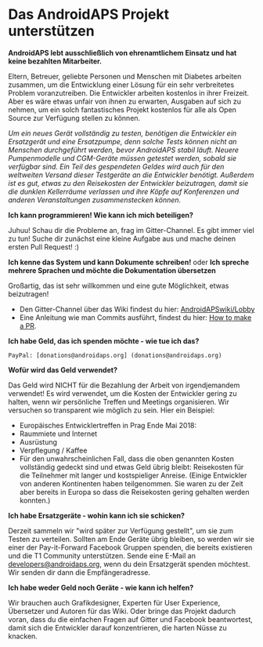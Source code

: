 # Das AndroidAPS Projekt unterstützen

**AndroidAPS lebt ausschließlich von ehrenamtlichem Einsatz und hat keine bezahlten Mitarbeiter.**

Eltern, Betreuer, geliebte Personen und Menschen mit Diabetes arbeiten zusammen, um die Entwicklung einer Lösung für ein sehr verbreitetes Problem voranzutreiben. Die Entwickler arbeiten kostenlos in ihrer Freizeit. Aber es wäre etwas unfair von ihnen zu erwarten, Ausgaben auf sich zu nehmen, um ein solch fantastisches Projekt kostenlos für alle als Open Source zur Verfügung stellen zu können.

*Um ein neues Gerät vollständig zu testen, benötigen die Entwickler ein Ersatzgerät und eine Ersatzpumpe, denn solche Tests können nicht an Menschen durchgeführt werden, bevor AndroidAPS stabil läuft. Neuere Pumpenmodelle und CGM-Geräte müssen getestet werden, sobald sie verfügbar sind. Ein Teil des gespendeten Geldes wird auch für den weltweiten Versand dieser Testgeräte an die Entwickler benötigt. Außerdem ist es gut, etwas zu den Reisekosten der Entwickler beizutragen, damit sie die dunklen Kellerräume verlassen und ihre Köpfe auf Konferenzen und anderen Veranstaltungen zusammenstecken können.*

**Ich kann programmieren! Wie kann ich mich beteiligen?**

Juhuu! Schau dir die Probleme an, frag im Gitter-Channel. Es gibt immer viel zu tun! Suche dir zunächst eine kleine Aufgabe aus und mache deinen ersten Pull Request! :)

**Ich kenne das System und kann Dokumente schreiben!** oder **Ich spreche mehrere Sprachen und möchte die Dokumentation übersetzen**

Großartig, das ist sehr willkommen und eine gute Möglichkeit, etwas beizutragen!

* Den Gitter-Channel über das Wiki findest du hier: [AndroidAPSwiki/Lobby](https://gitter.im/AndroidAPSwiki/Lobby) 
* Eine Anleitung wie man Commits ausführt, findest du hier: [How to make a PR](../make-a-PR.md).

**Ich habe Geld, das ich spenden möchte - wie tue ich das?**

    PayPal: [donations@androidaps.org] (donations@androidaps.org)  
    

**Wofür wird das Geld verwendet?**

Das Geld wird NICHT für die Bezahlung der Arbeit von irgendjemandem verwendet! Es wird verwendet, um die Kosten der Entwickler gering zu halten, wenn wir persönliche Treffen und Meetings organisieren. Wir versuchen so transparent wie möglich zu sein. Hier ein Beispiel:

* Europäisches Entwicklertreffen in Prag Ende Mai 2018:
* Raummiete und Internet
* Ausrüstung
* Verpflegung / Kaffee
* Für den unwahrscheinlichen Fall, dass die oben genannten Kosten vollständig gedeckt sind und etwas Geld übrig bleibt: Reisekosten für die Teilnehmer mit langer und kostspieliger Anreise. (Einige Entwickler von anderen Kontinenten haben teilgenommen. Sie waren zu der Zeit aber bereits in Europa so dass die Reisekosten gering gehalten werden konnten.)

**Ich habe Ersatzgeräte - wohin kann ich sie schicken?**

Derzeit sammeln wir "wird später zur Verfügung gestellt", um sie zum Testen zu verteilen. Sollten am Ende Geräte übrig bleiben, so werden wir sie einer der Pay-it-Forward Facebook Gruppen spenden, die bereits existieren und die T1 Community unterstützen. Sende eine E-Mail an developers@androidaps.org, wenn du dein Ersatzgerät spenden möchtest. Wir senden dir dann die Empfängeradresse.

**Ich habe weder Geld noch Geräte - wie kann ich helfen?**

Wir brauchen auch Grafikdesigner, Experten für User Experience, Übersetzer und Autoren für das Wiki. Oder bringe das Projekt dadurch voran, dass du die einfachen Fragen auf Gitter und Facebook beantwortest, damit sich die Entwickler darauf konzentrieren, die harten Nüsse zu knacken.